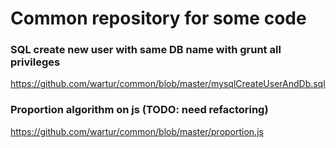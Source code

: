 Common repository for some code
===============================

### SQL create new user with same DB name with grunt all privileges
https://github.com/wartur/common/blob/master/mysqlCreateUserAndDb.sql

### Proportion algorithm on js (TODO: need refactoring)
https://github.com/wartur/common/blob/master/proportion.js
